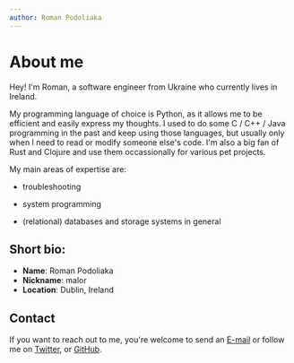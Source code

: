 ```yaml
---
author: Roman Podoliaka
---
```


About me
========

Hey! I'm Roman, a software engineer from Ukraine who currently lives in Ireland.

My programming language of choice is Python, as it allows me to be efficient and easily
express my thoughts. I used to do some C / C++ / Java programming in the past and keep using
those languages, but usually only when I need to read or modify someone else's code.
I'm also a big fan of Rust and Clojure and use them occassionally for various pet projects.

My main areas of expertise are:

* troubleshooting

* system programming

* (relational) databases and storage systems in general


Short bio:
----------

* __Name__: Roman Podoliaka
* __Nickname__: malor
* __Location__: Dublin, Ireland


Contact
-------

If you want to reach out to me, you're welcome to send an [E-mail] or follow me on [Twitter],
or [GitHub].

[E-mail]: mailto:roman.podoliaka@gmail.com
[Twitter]: https://twitter.com/rpodoliaka
[GitHub]: https://github.com/malor
